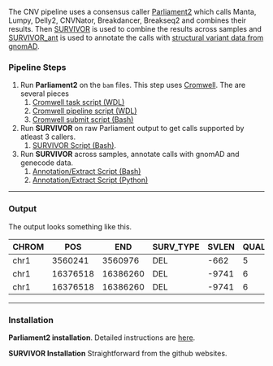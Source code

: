 The CNV pipeline uses a consensus caller
[Parliament2](https://github.com/dnanexus/parliament2) which calls Manta,
Lumpy, Delly2, CNVNator, Breakdancer, Breakseq2 and combines their results.
Then [SURVIVOR](https://github.com/fritzsedlazeck/SURVIVOR) is used to combine
the results across samples and
[SURVIVOR\_ant](https://github.com/fritzsedlazeck/SURVIVOR_ant) is used to
annotate the calls with [structural variant data from
gnomAD](https://macarthurlab.org/2019/03/20/structural-variants-in-gnomad/).


### Pipeline Steps
1. Run **Parliament2** on the `bam` files. This step uses [Cromwell](https://software.broadinstitute.org/wdl/). The are several pieces
   1. [Cromwell task script (WDL)](../../cromwell/task_pipelines/parliament2.wdl)
   2. [Cromwell pipeline script (WDL)](../../cromwell/parliament2_pipeline.wdl)
   3. [Cromwell submit script (Bash)](../../projects/family/cromwell/parliament2_submit.bash)
2. Run **SURVIVOR** on raw Parliament output to get calls supported by atleast 3 callers.
   1. [SURVIVOR Script (Bash)](../../projects/family/scripts/run_survivor.bash). 
3. Run **SURVIVOR** across samples, annotate calls with gnomAD and genecode data. 
   1. [Annotation/Extract Script (Bash)](../../projects/family/scripts/run_survivor_across_samples.bash)
   2. [Annotation/Extract Script (Python)](../../projects/family/scripts/survivor_extract.py)

---

### Output

The output looks something like this. 

| CHROM | POS      | END      | SURV\_TYPE | SVLEN | QUAL | SUPP\_VEC | SS4009013 | SS4009014 | SS4009015 | SS4009016 | SS4009013\_SUPP | SS4009014\_SUPP | SS4009015\_SUPP | SS4009016\_SUPP | NUM\_ANN | gene\_id              | gene\_name | gene\_type      | MDSGENE | NAME                | SVTYPE | FREQ\_HOMREF | FREQ\_HET | FREQ\_HOMALT | PROTEIN\_CODING\_\_LOF | PROTEIN\_CODING\_\_DUP\_LOF | PROTEIN\_CODING\_\_COPY\_GAIN | PROTEIN\_CODING\_\_DUP\_PARTIAL | PROTEIN\_CODING\_\_MSV\_EXON\_OVR | PROTEIN\_CODING\_\_INTRONIC | PROTEIN\_CODING\_\_INV\_SPAN | PROTEIN\_CODING\_\_UTR | PROTEIN\_CODING\_\_NEAREST\_TSS | PROTEIN\_CODING\_\_INTERGENIC | PROTEIN\_CODING\_\_PROMOTER | 
|-------|----------|----------|-----------|-------|------|----------|-----------|-----------|-----------|-----------|----------------|----------------|----------------|----------------|---------|----------------------|-----------|----------------|---------|---------------------|--------|-------------|----------|-------------|---------------------|-------------------------|---------------------------|-----------------------------|------------------------------|--------------------------|--------------------------|---------------------|-----------------------------|----------------------------|--------------------------| 
| chr1  | 3560241  | 3560976  | DEL       | -662  | 5    | 1001     | 0/1       | ./.       | ./.       | 1/1       | v100110        | vNaN           | vNaN           | v100110        | 1       | ENSG00000116213.15\_2 | WRAP73    | protein\_coding | FALSE   | NA                  | NA     | NA          | NA       | NA          | NA                  | NA                      | NA                        | NA                          | NA                           | NA                       | NA                       | NA                  | NA                          | NA                         | NA                       | 
| chr1  | 16376518 | 16386260 | DEL       | -9741 | 6    | 1001     | 0/1       | ./.       | ./.       | 0/1       | v010101        | vNaN           | vNaN           | v010101        | 3       | ENSG00000184908.17\_2 | CLCNKB    | protein\_coding | FALSE   | gnomAD\_v2\_INS\_1\_567 | INS    | 0.19        | 0.80     | 0.01        | NA                  | NA                      | NA                        | NA                          | NA                           | CLCNKB                   | NA                       | NA                  | NA                          | FALSE                      | NA                       | 
| chr1  | 16376518 | 16386260 | DEL       | -9741 | 6    | 1001     | 0/1       | ./.       | ./.       | 0/1       | v010101        | vNaN           | vNaN           | v010101        | 3       | ENSG00000185519.8\_2  | FAM131C   | protein\_coding | FALSE   | gnomAD\_v2\_INS\_1\_567 | INS    | 0.19        | 0.80     | 0.01        | NA                  | NA                      | NA                        | NA                          | NA                           | CLCNKB                   | NA                       | NA                  | NA                          | FALSE                      | NA                       | 


---

### Installation

**Parliament2 installation**.
Detailed instructions are [here](./RUN_Parliament2.md).

**SURVIVOR Installation**
Straightforward from the github websites. 

